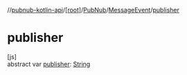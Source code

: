 //[pubnub-kotlin-api](../../../../index.md)/[[root]](../../index.md)/[PubNub](../index.md)/[MessageEvent](index.md)/[publisher](publisher.md)

# publisher

[js]\
abstract var [publisher](publisher.md): [String](https://kotlinlang.org/api/core/kotlin-stdlib/kotlin/-string/index.html)
